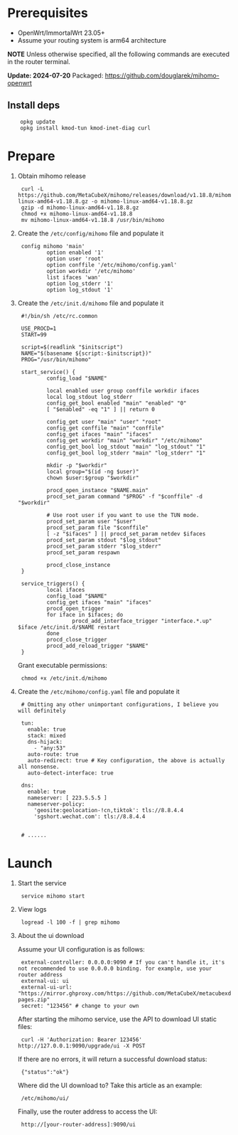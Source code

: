 # Prerequisites

* OpenWrt/ImmortalWrt 23.05+
* Assume your routing system is arm64 architecture

**NOTE** Unless otherwise specified, all the following commands are executed in the router terminal.

**Update: 2024-07-20** Packaged: https://github.com/douglarek/mihomo-openwrt

## Install deps

        opkg update
        opkg install kmod-tun kmod-inet-diag curl

# Prepare

1. Obtain mihomo release

        curl -L https://github.com/MetaCubeX/mihomo/releases/download/v1.18.8/mihomo-linux-amd64-v1.18.8.gz -o mihomo-linux-amd64-v1.18.8.gz
        gzip -d mihomo-linux-amd64-v1.18.8.gz
        chmod +x mihomo-linux-amd64-v1.18.8
        mv mihomo-linux-amd64-v1.18.8 /usr/bin/mihomo

2. Create the `/etc/config/mihomo` file and populate it

        config mihomo 'main'
                option enabled '1'
                option user 'root'
                option conffile '/etc/mihomo/config.yaml'
                option workdir '/etc/mihomo'
                list ifaces 'wan'
                option log_stderr '1'
                option log_stdout '1'

3. Create the `/etc/init.d/mihomo` file and populate it

        #!/bin/sh /etc/rc.common

        USE_PROCD=1
        START=99

        script=$(readlink "$initscript")
        NAME="$(basename ${script:-$initscript})"
        PROG="/usr/bin/mihomo"

        start_service() {
                config_load "$NAME"

                local enabled user group conffile workdir ifaces
                local log_stdout log_stderr
                config_get_bool enabled "main" "enabled" "0"
                [ "$enabled" -eq "1" ] || return 0

                config_get user "main" "user" "root"
                config_get conffile "main" "conffile"
                config_get ifaces "main" "ifaces"
                config_get workdir "main" "workdir" "/etc/mihomo"
                config_get_bool log_stdout "main" "log_stdout" "1"
                config_get_bool log_stderr "main" "log_stderr" "1"

                mkdir -p "$workdir"
                local group="$(id -ng $user)"
                chown $user:$group "$workdir"

                procd_open_instance "$NAME.main"
                procd_set_param command "$PROG" -f "$conffile" -d "$workdir"

                # Use root user if you want to use the TUN mode.
                procd_set_param user "$user"
                procd_set_param file "$conffile"
                [ -z "$ifaces" ] || procd_set_param netdev $ifaces
                procd_set_param stdout "$log_stdout"
                procd_set_param stderr "$log_stderr"
                procd_set_param respawn

                procd_close_instance
        }

        service_triggers() {
                local ifaces
                config_load "$NAME"
                config_get ifaces "main" "ifaces"
                procd_open_trigger
                for iface in $ifaces; do
                        procd_add_interface_trigger "interface.*.up" $iface /etc/init.d/$NAME restart
                done
                procd_close_trigger
                procd_add_reload_trigger "$NAME"
        }
      Grant executable permissions:
  
        chmod +x /etc/init.d/mihomo

4. Create the `/etc/mihomo/config.yaml` file and populate it

        # Omitting any other unimportant configurations, I believe you will definitely

        tun:
          enable: true
          stack: mixed
          dns-hijack:
            - "any:53"
          auto-route: true
          auto-redirect: true # Key configuration, the above is actually all nonsense.
          auto-detect-interface: true

        dns:
          enable: true
          nameserver: [ 223.5.5.5 ]
          nameserver-policy:
            'geosite:geolocation-!cn,tiktok': tls://8.8.4.4
            'sgshort.wechat.com': tls://8.8.4.4


        # ......


# Launch

1. Start the service

        service mihomo start

2. View logs

        logread -l 100 -f | grep mihomo

3. About the ui download

      Assume your UI configuration is as follows:


        external-controller: 0.0.0.0:9090 # If you can't handle it, it's not recommended to use 0.0.0.0 binding. for example, use your router address
        external-ui: ui
        external-ui-url: "https://mirror.ghproxy.com/https://github.com/MetaCubeX/metacubexd/archive/refs/heads/gh-pages.zip"
        secret: "123456" # change to your own


      After starting the mihomo service, use the API to download UI static files:

        curl -H 'Authorization: Bearer 123456' http://127.0.0.1:9090/upgrade/ui -X POST

      If there are no errors, it will return a successful download status:

        {"status":"ok"}

      Where did the UI download to? Take this article as an example:

        /etc/mihomo/ui/


      Finally, use the router address to access the UI:

        http://[your-router-address]:9090/ui


